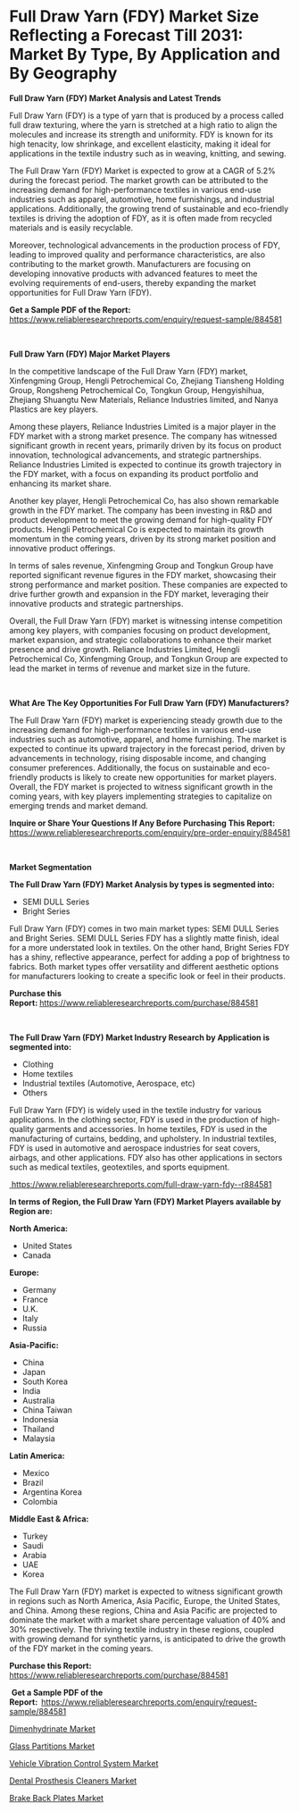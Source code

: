 <p><h1>Full Draw Yarn (FDY) Market Size Reflecting a Forecast Till 2031: Market By Type, By Application and By Geography</h1></p><p><strong>Full Draw Yarn (FDY) Market Analysis and Latest Trends</strong></p>
<p><p>Full Draw Yarn (FDY) is a type of yarn that is produced by a process called full draw texturing, where the yarn is stretched at a high ratio to align the molecules and increase its strength and uniformity. FDY is known for its high tenacity, low shrinkage, and excellent elasticity, making it ideal for applications in the textile industry such as in weaving, knitting, and sewing.</p><p>The Full Draw Yarn (FDY) Market is expected to grow at a CAGR of 5.2% during the forecast period. The market growth can be attributed to the increasing demand for high-performance textiles in various end-use industries such as apparel, automotive, home furnishings, and industrial applications. Additionally, the growing trend of sustainable and eco-friendly textiles is driving the adoption of FDY, as it is often made from recycled materials and is easily recyclable.</p><p>Moreover, technological advancements in the production process of FDY, leading to improved quality and performance characteristics, are also contributing to the market growth. Manufacturers are focusing on developing innovative products with advanced features to meet the evolving requirements of end-users, thereby expanding the market opportunities for Full Draw Yarn (FDY).</p></p>
<p><strong>Get a Sample PDF of the Report:&nbsp;</strong> <a href="https://www.reliableresearchreports.com/enquiry/request-sample/884581">https://www.reliableresearchreports.com/enquiry/request-sample/884581</a></p>
<p>&nbsp;</p>
<p><strong>Full Draw Yarn (FDY) Major Market Players</strong></p>
<p><p>In the competitive landscape of the Full Draw Yarn (FDY) market, Xinfengming Group, Hengli Petrochemical Co, Zhejiang Tiansheng Holding Group, Rongsheng Petrochemical Co, Tongkun Group, Hengyishihua, Zhejiang Shuangtu New Materials, Reliance Industries limited, and Nanya Plastics are key players.</p><p>Among these players, Reliance Industries Limited is a major player in the FDY market with a strong market presence. The company has witnessed significant growth in recent years, primarily driven by its focus on product innovation, technological advancements, and strategic partnerships. Reliance Industries Limited is expected to continue its growth trajectory in the FDY market, with a focus on expanding its product portfolio and enhancing its market share.</p><p>Another key player, Hengli Petrochemical Co, has also shown remarkable growth in the FDY market. The company has been investing in R&D and product development to meet the growing demand for high-quality FDY products. Hengli Petrochemical Co is expected to maintain its growth momentum in the coming years, driven by its strong market position and innovative product offerings.</p><p>In terms of sales revenue, Xinfengming Group and Tongkun Group have reported significant revenue figures in the FDY market, showcasing their strong performance and market position. These companies are expected to drive further growth and expansion in the FDY market, leveraging their innovative products and strategic partnerships.</p><p>Overall, the Full Draw Yarn (FDY) market is witnessing intense competition among key players, with companies focusing on product development, market expansion, and strategic collaborations to enhance their market presence and drive growth. Reliance Industries Limited, Hengli Petrochemical Co, Xinfengming Group, and Tongkun Group are expected to lead the market in terms of revenue and market size in the future.</p></p>
<p>&nbsp;</p>
<p><strong>What Are The Key Opportunities For Full Draw Yarn (FDY) Manufacturers?</strong></p>
<p><p>The Full Draw Yarn (FDY) market is experiencing steady growth due to the increasing demand for high-performance textiles in various end-use industries such as automotive, apparel, and home furnishing. The market is expected to continue its upward trajectory in the forecast period, driven by advancements in technology, rising disposable income, and changing consumer preferences. Additionally, the focus on sustainable and eco-friendly products is likely to create new opportunities for market players. Overall, the FDY market is projected to witness significant growth in the coming years, with key players implementing strategies to capitalize on emerging trends and market demand.</p></p>
<p><strong>Inquire or Share Your Questions If Any Before Purchasing This Report:</strong> <a href="https://www.reliableresearchreports.com/enquiry/pre-order-enquiry/884581">https://www.reliableresearchreports.com/enquiry/pre-order-enquiry/884581</a></p>
<p>&nbsp;</p>
<p><strong>Market Segmentation</strong></p>
<p><strong>The Full Draw Yarn (FDY) Market Analysis by types is segmented into:</strong></p>
<p><ul><li>SEMI DULL Series</li><li>Bright Series</li></ul></p>
<p><p>Full Draw Yarn (FDY) comes in two main market types: SEMI DULL Series and Bright Series. SEMI DULL Series FDY has a slightly matte finish, ideal for a more understated look in textiles. On the other hand, Bright Series FDY has a shiny, reflective appearance, perfect for adding a pop of brightness to fabrics. Both market types offer versatility and different aesthetic options for manufacturers looking to create a specific look or feel in their products.</p></p>
<p><strong>Purchase this Report:&nbsp;</strong><a href="https://www.reliableresearchreports.com/purchase/884581">https://www.reliableresearchreports.com/purchase/884581</a></p>
<p>&nbsp;</p>
<p><strong>The Full Draw Yarn (FDY) Market Industry Research by Application is segmented into:</strong></p>
<p><ul><li>Clothing</li><li>Home textiles</li><li>Industrial textiles (Automotive, Aerospace, etc)</li><li>Others</li></ul></p>
<p><p>Full Draw Yarn (FDY) is widely used in the textile industry for various applications. In the clothing sector, FDY is used in the production of high-quality garments and accessories. In home textiles, FDY is used in the manufacturing of curtains, bedding, and upholstery. In industrial textiles, FDY is used in automotive and aerospace industries for seat covers, airbags, and other applications. FDY also has other applications in sectors such as medical textiles, geotextiles, and sports equipment.</p></p>
<p><a href="https://www.reliableresearchreports.com/full-draw-yarn-fdy--r884581">&nbsp;https://www.reliableresearchreports.com/full-draw-yarn-fdy--r884581</a></p>
<p><strong>In terms of Region, the Full Draw Yarn (FDY) Market Players available by Region are:</strong></p>
<p>
    <p> <strong> North America: </strong>
        <ul>
            <li>United States</li>
            <li>Canada</li>
        </ul>
        </p> 
    <p> <strong> Europe: </strong>
        <ul>
            <li>Germany</li>
            <li>France</li>
            <li>U.K.</li>
            <li>Italy</li>
            <li>Russia</li>
        </ul>
        </p> 
    <p> <strong> Asia-Pacific: </strong>
        <ul>
            <li>China</li>
            <li>Japan</li>
            <li>South Korea</li>
            <li>India</li>
            <li>Australia</li>
            <li>China Taiwan</li>
            <li>Indonesia</li>
            <li>Thailand</li>
            <li>Malaysia</li>
        </ul>
        </p> 
    <p> <strong> Latin America: </strong>
        <ul>
            <li>Mexico</li>
            <li>Brazil</li>
            <li>Argentina Korea</li>
            <li>Colombia</li>
        </ul>
        </p> 
    <p> <strong> Middle East & Africa: </strong>
        <ul>
            <li>Turkey</li>
            <li>Saudi</li>
            <li>Arabia</li>
            <li>UAE</li>
            <li>Korea</li>
        </ul>
    </p>
    </p>
<p><p>The Full Draw Yarn (FDY) market is expected to witness significant growth in regions such as North America, Asia Pacific, Europe, the United States, and China. Among these regions, China and Asia Pacific are projected to dominate the market with a market share percentage valuation of 40% and 30% respectively. The thriving textile industry in these regions, coupled with growing demand for synthetic yarns, is anticipated to drive the growth of the FDY market in the coming years.</p></p>
<p><strong>Purchase this Report: </strong><a href="https://www.reliableresearchreports.com/purchase/884581">https://www.reliableresearchreports.com/purchase/884581</a></p>
<p>&nbsp;<strong>Get a Sample PDF of the Report:&nbsp;&nbsp;</strong><a href="https://www.reliableresearchreports.com/enquiry/request-sample/884581">https://www.reliableresearchreports.com/enquiry/request-sample/884581</a></p>
<p><strong></strong></p>
<p><p><a href="https://issuu.com/reportprime-2/docs/dimenhydrinate-market-size-2030.pptx">Dimenhydrinate Market</a></p><p><a href="https://www.linkedin.com/pulse/deep-dive-glass-partitions-market-itstrends-segmentation-xauzc">Glass Partitions Market</a></p><p><a href="https://medium.com/@akshatreportprime/navigating-the-global-vehicle-vibration-control-system-market-landscape-trends-forecasts-and-0d32ffba78cf">Vehicle Vibration Control System Market</a></p><p><a href="https://github.com/polesdua1/Market-Research-Report-List-1/blob/main/dental-prosthesis-cleaners-market.md">Dental Prosthesis Cleaners Market</a></p><p><a href="https://github.com/fernandomillshz/Market-Research-Report-List-1/blob/main/brake-back-plates-market.md">Brake Back Plates Market</a></p></p>
